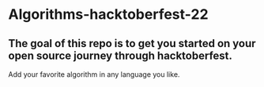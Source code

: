 # Algorithms-hacktoberfest-22<br>
## The goal of this repo is to get you started on your open source journey through hacktoberfest. <br>
Add your favorite algorithm in any language you like. <br>
